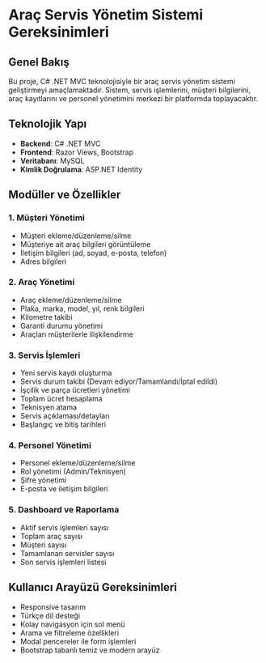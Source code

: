 # Araç Servis Yönetim Sistemi Gereksinimleri

## Genel Bakış
Bu proje, C# .NET MVC teknolojisiyle bir araç servis yönetim sistemi geliştirmeyi amaçlamaktadır. Sistem, servis işlemlerini, müşteri bilgilerini, araç kayıtlarını ve personel yönetimini merkezi bir platformda toplayacaktır.

## Teknolojik Yapı
- **Backend**: C# .NET MVC
- **Frontend**: Razor Views, Bootstrap
- **Veritabanı**: MySQL
- **Kimlik Doğrulama**: ASP.NET Identity

## Modüller ve Özellikler

### 1. Müşteri Yönetimi
- Müşteri ekleme/düzenleme/silme
- Müşteriye ait araç bilgileri görüntüleme
- İletişim bilgileri (ad, soyad, e-posta, telefon)
- Adres bilgileri

### 2. Araç Yönetimi
- Araç ekleme/düzenleme/silme
- Plaka, marka, model, yıl, renk bilgileri
- Kilometre takibi
- Garanti durumu yönetimi
- Araçları müşterilerle ilişkilendirme

### 3. Servis İşlemleri
- Yeni servis kaydı oluşturma
- Servis durum takibi (Devam ediyor/Tamamlandı/İptal edildi)
- İşçilik ve parça ücretleri yönetimi
- Toplam ücret hesaplama
- Teknisyen atama
- Servis açıklaması/detayları
- Başlangıç ve bitiş tarihleri

### 4. Personel Yönetimi
- Personel ekleme/düzenleme/silme
- Rol yönetimi (Admin/Teknisyen)
- Şifre yönetimi
- E-posta ve iletişim bilgileri

### 5. Dashboard ve Raporlama
- Aktif servis işlemleri sayısı
- Toplam araç sayısı
- Müşteri sayısı
- Tamamlanan servisler sayısı
- Son servis işlemleri listesi

## Kullanıcı Arayüzü Gereksinimleri
- Responsive tasarım
- Türkçe dil desteği
- Kolay navigasyon için sol menü
- Arama ve filtreleme özellikleri
- Modal pencereler ile form işlemleri
- Bootstrap tabanlı temiz ve modern arayüz
